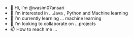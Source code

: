 - 👋 Hi, I’m @wasim07ansari
- 👀 I’m interested in ...Java , Python and Machine learning
- 🌱 I’m currently learning ... machine learning
- 💞️ I’m looking to collaborate on ...projects
- 📫 How to reach me ... 

<!---
wasim07ansari/wasim07ansari is a ✨ special ✨ repository because its `README.md` (this file) appears on your GitHub profile.
You can click the Preview link to take a look at your changes.
--->
